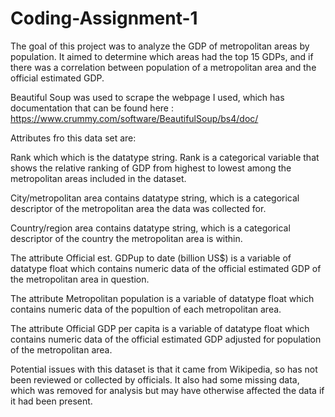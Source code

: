 # Coding-Assignment-1

The goal of this project was to analyze the GDP of metropolitan areas by population. It aimed to determine which areas had the top 15 GDPs, and if there was a correlation between population of a metropolitan area and the official estimated GDP.

Beautiful Soup was used to scrape the webpage I used, which has documentation that can be found here : https://www.crummy.com/software/BeautifulSoup/bs4/doc/

Attributes fro this data set are:

Rank which which is the datatype string. Rank is a categorical variable that shows the relative ranking of GDP from highest to lowest among the metropolitan areas included in the dataset.

City/metropolitan area contains datatype string, which is a categorical descriptor of the metropolitan area the data was collected for.

Country/region area contains datatype string, which is a categorical descriptor of the country the metropolitan area is within.

The attribute Official est. GDPup to date (billion US$) is a variable of datatype float which contains numeric data of the official estimated GDP of the metropolitan area in question.

The attribute Metropolitan population is a variable of datatype float which contains numeric data of the popultion of each metropolitan area. 

The attribute Official GDP per capita is a variable of datatype float which contains numeric data of the official estimated GDP adjusted for population of the metropolitan area.

Potential issues with this dataset is that it came from Wikipedia, so has not been reviewed or collected by officials. It also had some missing data, which was removed for analysis but may have otherwise affected the data if it had been present. 
